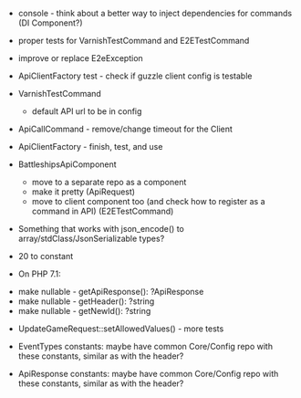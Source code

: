 - console - think about a better way to inject dependencies for commands (DI Component?)

- proper tests for VarnishTestCommand and E2ETestCommand

- improve or replace E2eException

- ApiClientFactory test - check if guzzle client config is testable

- VarnishTestCommand
  * default API url to be in config

- ApiCallCommand - remove/change timeout for the Client

- ApiClientFactory - finish, test, and use

- BattleshipsApiComponent
  * move to a separate repo as a component
  * make it pretty (ApiRequest)
  * move to client component too (and check how to register as a command in API) (E2ETestCommand)

- Something that works with json_encode() to array/stdClass/JsonSerializable types?

- 20 to constant

- On PHP 7.1:
 * make nullable - getApiResponse(): ?ApiResponse
 * make nullable - getHeader(): ?string
 * make nullable - getNewId(): ?string

- UpdateGameRequest::setAllowedValues() - more tests

- EventTypes constants: maybe have common Core/Config repo with these constants, similar as with the header?
- ApiResponse constants: maybe have common Core/Config repo with these constants, similar as with the header?
